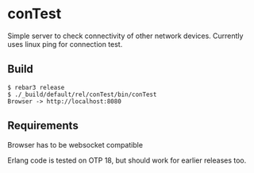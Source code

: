 conTest
=====

Simple server to check connectivity of other network devices.
Currently uses linux ping for connection test.

Build
-----

    $ rebar3 release
    $ ./_build/default/rel/conTest/bin/conTest
    Browser -> http://localhost:8080
    
Requirements
-------------
Browser has to be websocket compatible

Erlang code is tested on OTP 18, but should work for
earlier releases too.
